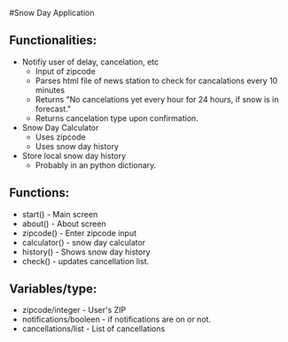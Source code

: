 #Snow Day Application

## Functionalities:
* Notifiy user of delay, cancelation, etc
  * Input of zipcode
  * Parses html file of news station to check for cancalations every 10 minutes
  * Returns "No cancelations yet every hour for 24 hours, if snow is in forecast."
  * Returns cancelation type upon confirmation.
* Snow Day Calculator
  * Uses zipcode
  * Uses snow day history
* Store local snow day history
  * Probably in an python dictionary.

## Functions:
* start() - Main screen
* about() - About screen
* zipcode() - Enter zipcode input
* calculator() - snow day calculator
* history() - Shows snow day history
* check() - updates cancellation list.

## Variables/type:
* zipcode/integer - User's ZIP
* notifications/booleen - if notifications are on or not.
* cancellations/list - List of cancellations
